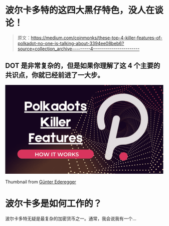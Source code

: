 # 波尔卡多特的这四大黑仔特色，没人在谈论！

> 原文：<https://medium.com/coinmonks/these-top-4-killer-features-of-polkadot-no-one-is-talking-about-3394ee08beb6?source=collection_archive---------4----------------------->

## DOT 是非常复杂的，但是如果你理解了这 4 个主要的共识点，你就已经前进了一大步。

![](img/4c35264382bfc36b1e35cbc9197c8986.png)

Thumbnail from [Günter Ederegger](https://medium.com/u/4f0c50d16421?source=post_page-----3394ee08beb6--------------------------------)

# 波尔卡多是如何工作的？

波尔卡多特无疑是最复杂的加密货币之一。通常，我会说我有一个…